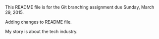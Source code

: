 This README file is for the Git branching assignment due Sunday, March 29, 2015.

Adding changes to README file.

My story is about the tech industry.
